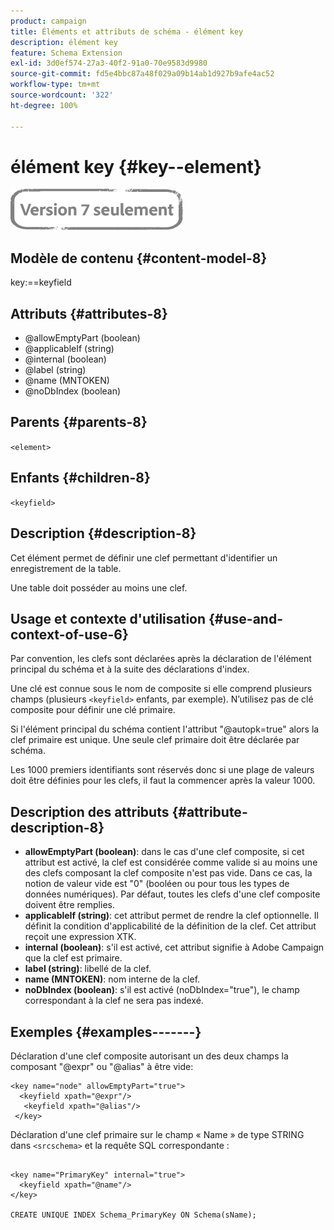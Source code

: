 ```yaml
---
product: campaign
title: Éléments et attributs de schéma - élément key
description: élément key
feature: Schema Extension
exl-id: 3d0ef574-27a3-40f2-91a0-70e9583d9980
source-git-commit: fd5e4bbc87a48f029a09b14ab1d927b9afe4ac52
workflow-type: tm+mt
source-wordcount: '322'
ht-degree: 100%

---
```


# élément key {#key--element}

![](../../../assets/v7-only.svg)

## Modèle de contenu {#content-model-8}

key:==keyfield

## Attributs {#attributes-8}

* @allowEmptyPart (boolean)
* @applicableIf (string)
* @internal (boolean)
* @label (string)
* @name (MNTOKEN)
* @noDbIndex (boolean)

## Parents {#parents-8}

`<element>`

## Enfants {#children-8}

`<keyfield>`

## Description {#description-8}

Cet élément permet de définir une clef permettant d&#39;identifier un enregistrement de la table.

Une table doit posséder au moins une clef.

## Usage et contexte d&#39;utilisation {#use-and-context-of-use-6}

Par convention, les clefs sont déclarées après la déclaration de l&#39;élément principal du schéma et à la suite des déclarations d&#39;index.

Une clé est connue sous le nom de composite si elle comprend plusieurs champs (plusieurs `<keyfield>` enfants, par exemple). N’utilisez pas de clé composite pour définir une clé primaire.

Si l&#39;élément principal du schéma contient l&#39;attribut &quot;@autopk=true&quot; alors la clef primaire est unique. Une seule clef primaire doit être déclarée par schéma.

Les 1000 premiers identifiants sont réservés donc si une plage de valeurs doit être définies pour les clefs, il faut la commencer après la valeur 1000.

## Description des attributs {#attribute-description-8}

* **allowEmptyPart (boolean)**: dans le cas d&#39;une clef composite, si cet attribut est activé, la clef est considérée comme valide si au moins une des clefs composant la clef composite n&#39;est pas vide. Dans ce cas, la notion de valeur vide est &quot;0&quot; (booléen ou pour tous les types de données numériques). Par défaut, toutes les clefs d&#39;une clef composite doivent être remplies.
* **applicableIf (string)**: cet attribut permet de rendre la clef optionnelle. Il définit la condition d&#39;applicabilité de la définition de la clef. Cet attribut reçoit une expression XTK.
* **internal (boolean)**: s&#39;il est activé, cet attribut signifie à Adobe Campaign que la clef est primaire.
* **label (string)**: libellé de la clef.
* **name (MNTOKEN)**: nom interne de la clef.
* **noDbIndex (boolean)**: s&#39;il est activé (noDbIndex=&quot;true&quot;), le champ correspondant à la clef ne sera pas indexé.

## Exemples       {#examples-------}

Déclaration d&#39;une clef composite autorisant un des deux champs la composant &quot;@expr&quot; ou &quot;@alias&quot; à être vide:

```
<key name="node" allowEmptyPart="true">
  <keyfield xpath="@expr"/>
   <keyfield xpath="@alias"/>
 </key>
```

Déclaration d&#39;une clef primaire sur le champ « Name » de type STRING dans `<srcschema>` et la requête SQL correspondante :

```
 
<key name="PrimaryKey" internal="true">  
  <keyfield xpath="@name"/>
</key>

CREATE UNIQUE INDEX Schema_PrimaryKey ON Schema(sName);
```
